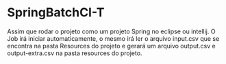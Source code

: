 # SpringBatchCI-T

Assim que rodar o projeto como um projeto Spring no eclipse ou intellij.
O Job irá iniciar automaticamente, o mesmo irá ler o arquivo input.csv que se encontra na pasta Resources do projeto e gerará um arquivo output.csv e output-extra.csv na pasta resources do projeto.
